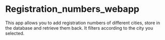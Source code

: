 # Registration_numbers_webapp

This app allows you to add registration numbers of different cities, store in the database and retrieve them back. It filters according to the city you selected.
